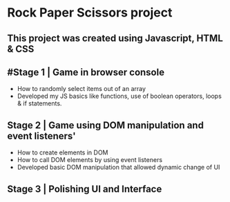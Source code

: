 # Rock Paper Scissors project
## This project was created using Javascript, HTML & CSS 

## #Stage 1 | Game in browser console
* How to randomly select items out of an array
* Developed my JS basics like functions, use of boolean operators, loops & if statements.

## Stage 2 | Game using DOM manipulation and event listeners'
* How to create elements in DOM 
* How to call DOM elements by using event listeners
* Developed basic DOM manipulation that allowed dynamic change of UI

## Stage 3 | Polishing UI and Interface
